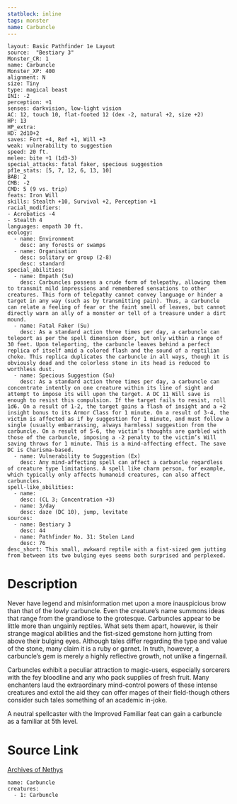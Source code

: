 ```yaml
---
statblock: inline
tags: monster
name: Carbuncle
---
```

```statblock
layout: Basic Pathfinder 1e Layout
source:  "Bestiary 3"
Monster_CR: 1
name: Carbuncle
Monster_XP: 400
alignment: N
size: Tiny
type: magical beast
INI: -2
perception: +1
senses: darkvision, low-light vision
AC: 12, touch 10, flat-footed 12 (dex -2, natural +2, size +2)
HP: 13
HP_extra: 
HD: 2d10+2
saves: Fort +4, Ref +1, Will +3
weak: vulnerability to suggestion
speed: 20 ft.
melee: bite +1 (1d3-3)
special_attacks: fatal faker, specious suggestion
pf1e_stats: [5, 7, 12, 6, 13, 10]
BAB: 2
CMB: -2
CMD: 5 (9 vs. trip)
feats: Iron Will
skills: Stealth +10, Survival +2, Perception +1
racial_modifiers:
- Acrobatics -4
- Stealth 4
languages: empath 30 ft.
ecology:
  - name: Environment
    desc: any forests or swamps
  - name: Organisation
    desc: solitary or group (2-8)
    desc: standard
special_abilities:
  - name: Empath (Su)
    desc: Carbuncles possess a crude form of telepathy, allowing them to transmit mild impressions and remembered sensations to other creatures. This form of telepathy cannot convey language or hinder a target in any way (such as by transmitting pain). Thus, a carbuncle can relate a feeling of fear or the faint smell of leaves, but cannot directly warn an ally of a monster or tell of a treasure under a dirt mound.
  - name: Fatal Faker (Su)
    desc: As a standard action three times per day, a carbuncle can teleport as per the spell dimension door, but only within a range of 30 feet. Upon teleporting, the carbuncle leaves behind a perfect replica of itself amid a colored flash and the sound of a reptilian choke. This replica duplicates the carbuncle in all ways, though it is obviously dead and the colorless stone in its head is reduced to worthless dust.
  - name: Specious Suggestion (Su)
    desc: As a standard action three times per day, a carbuncle can concentrate intently on one creature within its line of sight and attempt to impose its will upon the target. A DC 11 Will save is enough to resist this compulsion. If the target fails to resist, roll 1d6. On a result of 1-2, the target gains a flash of insight and a +2 insight bonus to its Armor Class for 1 minute. On a result of 3-4, the victim is affected as if by suggestion for 1 minute, and must follow a single (usually embarrassing, always harmless) suggestion from the carbuncle. On a result of 5-6, the victim’s thoughts are garbled with those of the carbuncle, imposing a -2 penalty to the victim’s Will saving throws for 1 minute. This is a mind-affecting effect. The save DC is Charisma-based.
  - name: Vulnerability to Suggestion (Ex)
    desc: Any mind-affecting spell can affect a carbuncle regardless of creature type limitations. A spell like charm person, for example, which typically only affects humanoid creatures, can also affect carbuncles.
spell-like_abilities:
  - name:
    desc: (CL 3; Concentration +3)
  - name: 3/day
    desc: daze (DC 10), jump, levitate
sources:
  - name: Bestiary 3
    desc: 44
  - name: Pathfinder No. 31: Stolen Land
    desc: 76
desc_short: This small, awkward reptile with a fist-sized gem jutting from between its two bulging eyes seems both surprised and perplexed.
```
# Description
Never have legend and misinformation met upon a more inauspicious brow than that of the lowly carbuncle. Even the creature’s name summons ideas that range from the grandiose to the grotesque. Carbuncles appear to be little more than ungainly reptiles. What sets them apart, however, is their strange magical abilities and the fist-sized gemstone horn jutting from above their bulging eyes. Although tales differ regarding the type and value of the stone, many claim it is a ruby or garnet. In truth, however, a carbuncle’s gem is merely a highly reflective growth, not unlike a fingernail.

Carbuncles exhibit a peculiar attraction to magic-users, especially sorcerers with the fey bloodline and any who pack supplies of fresh fruit. Many enchanters laud the extraordinary mind-control powers of these intense creatures and extol the aid they can offer mages of their field-though others consider such tales something of an academic in-joke.

A neutral spellcaster with the Improved Familiar feat can gain a carbuncle as a familiar at 5th level.
# Source Link
[Archives of Nethys](https://aonprd.com/MonsterDisplay.aspx?ItemName=Carbuncle)
```encounter-table
name: Carbuncle
creatures:
  - 1: Carbuncle
```
